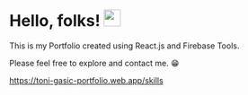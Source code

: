 # Hello, folks! <img src="https://raw.githubusercontent.com/MartinHeinz/MartinHeinz/master/wave.gif" width="30px">

This is my Portfolio created using React.js and Firebase Tools.

Please feel free to explore and contact me. <span class="emoji">😁</span>

https://toni-gasic-portfolio.web.app/skills
